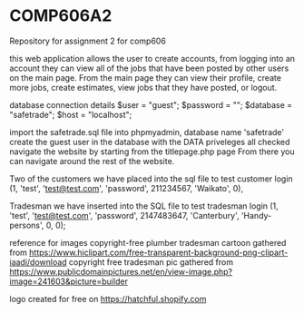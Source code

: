 # COMP606A2
Repository for assignment 2 for comp606

this web application allows the user to create accounts, from logging into an account they can view all of the jobs that have been posted by other users on the main
page.  From the main page they can view their profile, create more jobs, create estimates, view jobs that they have posted, or logout.

database connection details
$user = "guest";
$password = "";
$database = "safetrade";
$host = "localhost";


import the safetrade.sql file into phpmyadmin, database name 'safetrade'
create the guest user in the database with the DATA priveleges all checked
navigate the website by starting from the titlepage.php page
From there you can navigate around the rest of the website.

Two of the customers we have placed into the sql file to test customer login
(1, 'test', 'test@test.com', 'password', 211234567, 'Waikato', 0),

Tradesman we have inserted into the SQL file to test tradesman login
(1, 'test', 'test@test.com', 'password', 2147483647, 'Canterbury', 'Handy-persons', 0, 0);



reference for images
copyright-free plumber tradesman cartoon gathered from
https://www.hiclipart.com/free-transparent-background-png-clipart-iaadi/download
copyright free tradesman pic gathered from
https://www.publicdomainpictures.net/en/view-image.php?image=241603&picture=builder

logo created for free on
https://hatchful.shopify.com